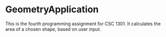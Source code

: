 # GeometryApplication
 This is the fourth programming assignment for CSC 1301. It calculates the area of a chosen shape, based on user input.
